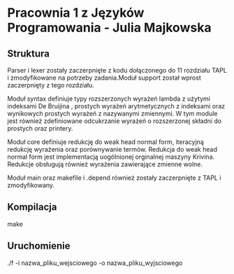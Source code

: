 # Pracownia 1 z Języków Programowania - Julia Majkowska
## Struktura
Parser i lexer zostały zaczerpnięte z kodu dołączonego do 11 rozdziału TAPL i zmodyfikowane na potrzeby zadania.Moduł support został wprost zaczerpnięty z tego rozdziału.  

Moduł syntax definiuje typy rozszerzonych wyrażeń lambda z użytymi indeksami De Bruijina , prostych wyrażeń arytmetycznych z indeksami oraz wynikowych prostych wyrażeń z nazywanymi zmiennymi. W tym module jest również zdefiniowane odcukrzanie wyrażeń o rozszerzonej składni do prostych oraz printery. 

Moduł core definiuje redukcję do weak head normal form, iteracyjną redukcję wyrażenia oraz porównywanie termów. Redukcja do weak head normal form jest implementacją uogólnionej orginalnej maszyny Krivina. Redukcje obsługują również wyrażenia zawierające zmienne wolne.

Moduł main oraz makefile i .depend również zostały zaczerpnięte z TAPL i zmodyfikowany. 

## Kompilacja
make

## Uruchomienie
./f -i nazwa_pliku_wejsciowego -o nazwa_pliku_wyjsciowego